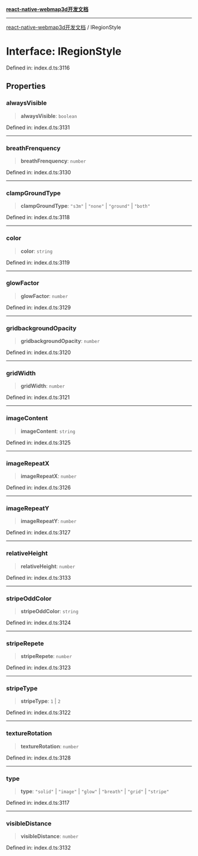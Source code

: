 [**react-native-webmap3d开发文档**](../README.md)

***

[react-native-webmap3d开发文档](../globals.md) / IRegionStyle

# Interface: IRegionStyle

Defined in: index.d.ts:3116

## Properties

### alwaysVisible

> **alwaysVisible**: `boolean`

Defined in: index.d.ts:3131

***

### breathFrenquency

> **breathFrenquency**: `number`

Defined in: index.d.ts:3130

***

### clampGroundType

> **clampGroundType**: `"s3m"` \| `"none"` \| `"ground"` \| `"both"`

Defined in: index.d.ts:3118

***

### color

> **color**: `string`

Defined in: index.d.ts:3119

***

### glowFactor

> **glowFactor**: `number`

Defined in: index.d.ts:3129

***

### gridbackgroundOpacity

> **gridbackgroundOpacity**: `number`

Defined in: index.d.ts:3120

***

### gridWidth

> **gridWidth**: `number`

Defined in: index.d.ts:3121

***

### imageContent

> **imageContent**: `string`

Defined in: index.d.ts:3125

***

### imageRepeatX

> **imageRepeatX**: `number`

Defined in: index.d.ts:3126

***

### imageRepeatY

> **imageRepeatY**: `number`

Defined in: index.d.ts:3127

***

### relativeHeight

> **relativeHeight**: `number`

Defined in: index.d.ts:3133

***

### stripeOddColor

> **stripeOddColor**: `string`

Defined in: index.d.ts:3124

***

### stripeRepete

> **stripeRepete**: `number`

Defined in: index.d.ts:3123

***

### stripeType

> **stripeType**: `1` \| `2`

Defined in: index.d.ts:3122

***

### textureRotation

> **textureRotation**: `number`

Defined in: index.d.ts:3128

***

### type

> **type**: `"solid"` \| `"image"` \| `"glow"` \| `"breath"` \| `"grid"` \| `"stripe"`

Defined in: index.d.ts:3117

***

### visibleDistance

> **visibleDistance**: `number`

Defined in: index.d.ts:3132
